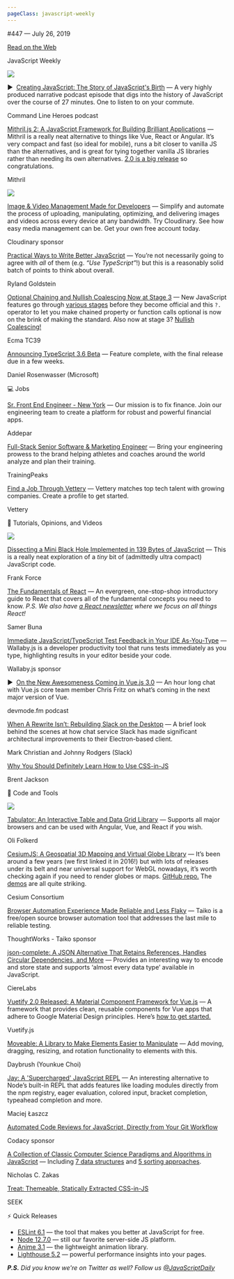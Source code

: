 ```yaml
---
pageClass: javascript-weekly
---
```


<!-- left/right splitbar -->
  

#447 — July 26, 2019

[Read on the Web](https://javascriptweekly.com/link/67519/web)

<!-- masthead -->
 

JavaScript Weekly

 
[![](https://res.cloudinary.com/cpress/image/upload/w_1280,e_sharpen:60/y5csrlkx48hm3i0wyd0s.jpg)](https://javascriptweekly.com/link/67520/web)
 
 

▶  [Creating JavaScript: The Story of JavaScript's Birth](https://javascriptweekly.com/link/67520/web "www.redhat.com") — A very highly produced narrative podcast episode that digs into the history of JavaScript over the course of 27 minutes. One to listen to on your commute.

Command Line Heroes podcast

 

[Mithril.js 2: A JavaScript Framework for Building Brilliant Applications](https://javascriptweekly.com/link/67521/web "mithril.js.org") — Mithril is a really neat alternative to things like Vue, React or Angular. It’s very compact and fast \(so ideal for mobile\), runs a bit closer to vanilla JS than the alternatives, and is great for tying together vanilla JS libraries rather than needing its own alternatives. [2.0 is a big release](https://javascriptweekly.com/link/67522/web) so congratulations.

Mithril

 
[![](https://copm.s3.amazonaws.com/37c9a5c6.jpg)](https://javascriptweekly.com/link/67523/web)

[Image \& Video Management Made for Developers](https://javascriptweekly.com/link/67523/web "cloudinary.com") — Simplify and automate the process of uploading, manipulating, optimizing, and delivering images and videos across every device at any bandwidth. Try Cloudinary. See how easy media management can be. Get your own free account today.

Cloudinary sponsor

 

[Practical Ways to Write Better JavaScript](https://javascriptweekly.com/link/67527/web "dev.to") — You’re not necessarily going to agree with _all_ of them \(e.g. _“Use TypeScript”_\!\) but this is a reasonably solid batch of points to think about overall.

Ryland Goldstein

 

[Optional Chaining and Nullish Coalescing Now at Stage 3](https://javascriptweekly.com/link/67555/web "github.com") — New JavaScript features go through [various stages](https://javascriptweekly.com/link/67556/web) before they become official and this `?.` operator to let you make chained property or function calls optional is now on the brink of making the standard. Also now at stage 3\? [Nullish Coalescing\!](https://javascriptweekly.com/link/67557/web)

Ecma TC39

 

[Announcing TypeScript 3.6 Beta](https://javascriptweekly.com/link/67528/web "devblogs.microsoft.com") — Feature complete, with the final release due in a few weeks.

Daniel Rosenwasser \(Microsoft\)

 
 

💻 Jobs

 

[Sr. Front End Engineer \- New York](https://javascriptweekly.com/link/67529/web "addepar.com") — Our mission is to fix finance. Join our engineering team to create a platform for robust and powerful financial apps.

Addepar

 

[Full-Stack Senior Software \& Marketing Engineer](https://javascriptweekly.com/link/67530/web "peaksware.workable.com") — Bring your engineering prowess to the brand helping athletes and coaches around the world analyze and plan their training.

TrainingPeaks

 

[Find a Job Through Vettery](https://javascriptweekly.com/link/67531/web "www.vettery.com") — Vettery matches top tech talent with growing companies. Create a profile to get started.

Vettery

 

📘 Tutorials, Opinions, and Videos

 
[![](https://res.cloudinary.com/cpress/image/upload/w_1280,e_sharpen:60/v1564141821/lpif1wdpwqc8n7zmvo19.png)](https://javascriptweekly.com/link/67532/web)
 

[Dissecting a Mini Black Hole Implemented in 139 Bytes of JavaScript](https://javascriptweekly.com/link/67532/web "frankforce.com") — This is a really neat exploration of a _tiny_ bit of \(admittedly ultra compact\) JavaScript code.

Frank Force

 

[The Fundamentals of React](https://javascriptweekly.com/link/67533/web "jscomplete.com") — An evergreen, one-stop-shop introductory guide to React that covers all of the fundamental concepts you need to know. _P.S. We also have [a React newsletter](https://javascriptweekly.com/link/67534/web) where we focus on all things React\!_

Samer Buna

 

[Immediate JavaScript/TypeScript Test Feedback in Your IDE As-You-Type](https://javascriptweekly.com/link/67535/web "wallabyjs.com") — Wallaby.js is a developer productivity tool that runs tests immediately as you type, highlighting results in your editor beside your code.

Wallaby.js sponsor

 

▶  [On the New Awesomeness Coming in Vue.js 3.0](https://javascriptweekly.com/link/67536/web "devmode.fm") — An hour long chat with Vue.js core team member Chris Fritz on what’s coming in the next major version of Vue.

devmode.fm podcast

 

[When A Rewrite Isn’t: Rebuilding Slack on the Desktop](https://javascriptweekly.com/link/67537/web "slack.engineering") — A brief look behind the scenes at how chat service Slack has made significant architectural improvements to their Electron-based client.

Mark Christian and Johnny Rodgers \(Slack\)

 

[Why You Should Definitely Learn How to Use CSS-in-JS](https://javascriptweekly.com/link/67558/web "jxnblk.com")

Brent Jackson

 

🔧 Code and Tools

 
[![](https://res.cloudinary.com/cpress/image/upload/w_1280,e_sharpen:60/e8exm0swwuofwkmh5dzr.jpg)](https://javascriptweekly.com/link/67538/web)
 
 

[Tabulator: An Interactive Table and Data Grid Library](https://javascriptweekly.com/link/67538/web "tabulator.info") — Supports all major browsers and can be used with Angular, Vue, and React if you wish.

Oli Folkerd

 

[CesiumJS: A Geospatial 3D Mapping and Virtual Globe Library](https://javascriptweekly.com/link/67524/web "cesiumjs.org") — It’s been around a few years \(we first linked it in 2016\!\) but with lots of releases under its belt and near universal support for WebGL nowadays, it’s worth checking again if you need to render globes or maps. [GitHub repo.](https://javascriptweekly.com/link/67525/web) The [demos](https://javascriptweekly.com/link/67526/web) are all quite striking.

Cesium Consortium

 

[Browser Automation Experience Made Reliable and Less Flaky](https://javascriptweekly.com/link/67540/web "taiko.gauge.org") — Taiko is a free/open source browser automation tool that addresses the last mile to reliable testing.

ThoughtWorks \- Taiko sponsor

 

[json-complete: A JSON Alternative That Retains References, Handles Circular Dependencies, and More](https://javascriptweekly.com/link/67539/web "github.com") — Provides an interesting way to encode and store state and supports ‘almost every data type’ available in JavaScript.

CiereLabs

 

[Vuetify 2.0 Released: A Material Component Framework for Vue.js](https://javascriptweekly.com/link/67541/web "github.com") — A framework that provides clean, reusable components for Vue apps that adhere to Google Material Design principles. Here’s [how to get started.](https://javascriptweekly.com/link/67542/web)

Vuetify.js

 

[Moveable: A Library to Make Elements Easier to Manipulate](https://javascriptweekly.com/link/67543/web "daybrush.com") — Add moving, dragging, resizing, and rotation functionality to elements with this.

Daybrush \(Younkue Choi\)

 

[Jay: A 'Supercharged' JavaScript REPL](https://javascriptweekly.com/link/67544/web "github.com") — An interesting alternative to Node’s built-in REPL that adds features like loading modules directly from the npm registry, eager evaluation, colored input, bracket completion, typeahead completion and more.

Maciej Łaszcz

 

[Automated Code Reviews for JavaScript, Directly from Your Git Workflow](https://javascriptweekly.com/link/67545/web "lp.codacy.com")

Codacy sponsor

 

[A Collection of Classic Computer Science Paradigms and Algorithms in JavaScript](https://javascriptweekly.com/link/67546/web "github.com") — Including [7 data structures](https://javascriptweekly.com/link/67547/web) and [5 sorting approaches](https://javascriptweekly.com/link/67548/web).

Nicholas C. Zakas

 

[Treat: Themeable, Statically Extracted CSS-in-JS](https://javascriptweekly.com/link/67549/web "seek-oss.github.io")

SEEK

 
<!-- normal content section -->
 

⚡️ Quick Releases

- [ESLint 6.1](https://javascriptweekly.com/link/67550/web) — the tool that makes you better at JavaScript for free.
- [Node 12.7.0](https://javascriptweekly.com/link/67551/web) — still our favorite server-side JS platform.
- [Anime 3.1](https://javascriptweekly.com/link/67552/web) — the lightweight animation library.
- [Lighthouse 5.2](https://javascriptweekly.com/link/67553/web) — powerful performance insights into your pages.

 

<!-- normal content section -->
 

_**P.S.** Did you know we're on Twitter as well\? Follow us [\@JavaScriptDaily](https://javascriptweekly.com/link/67554/web)_
